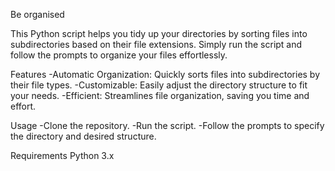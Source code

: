 Be organised 

This Python script helps you tidy up your directories by sorting files into subdirectories based on their file extensions. Simply run the script and follow the prompts to organize your files effortlessly.

Features
-Automatic Organization: Quickly sorts files into subdirectories by their file types.
-Customizable: Easily adjust the directory structure to fit your needs.
-Efficient: Streamlines file organization, saving you time and effort.

Usage
-Clone the repository.
-Run the script.
-Follow the prompts to specify the directory and desired structure.

Requirements
Python 3.x

